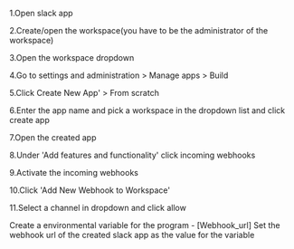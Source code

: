 1.Open slack app

2.Create/open the workspace(you have to be the administrator of the workspace)

3.Open the workspace dropdown

4.Go to settings and administration > Manage apps > Build

5.Click Create New App' > From scratch

6.Enter the app name and pick a workspace in the dropdown list and click create app

7.Open the created app

8.Under 'Add features and functionality' click incoming webhooks

9.Activate the incoming webhooks

10.Click 'Add New Webhook to Workspace'

11.Select a channel in dropdown and click allow


Create a environmental variable for the program - [Webhook_url]
Set the webhook url of the created slack app as the value for the variable
